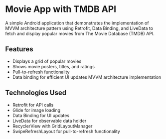 # Movie App with TMDB API
A simple Android application that demonstrates the implementation of MVVM architecture pattern using Retrofit, Data Binding, and LiveData to fetch and display popular movies from The Movie Database (TMDB) API.

## Features
- Displays a grid of popular movies
- Shows movie posters, titles, and ratings
- Pull-to-refresh functionality
- Data binding for efficient UI updates
MVVM architecture implementation

## Technologies Used
- Retrofit for API calls
- Glide for image loading
- Data Binding for UI updates
- LiveData for observable data holder
- RecyclerView with GridLayoutManager
- SwipeRefreshLayout for pull-to-refresh functionality